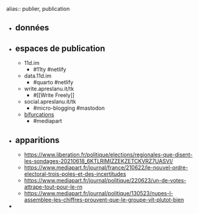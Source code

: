 alias:: publier, publication

- ## données
- ## espaces de publication
	- 11d.im
		- #11ty #netlify
	- data.11d.im
		- #quarto #netlify
	- write.apreslanu.it/tk
		- #[[Write Freely]]
	- social.apreslanu.it/tk
		- #micro-blogging #mastodon
	- [bifurcations](https://blogs.mediapart.fr/edition/la-bifurquation-qui-vient)
		- #mediapart
- ## apparitions
	- https://www.liberation.fr/politique/elections/regionales-que-disent-les-sondages-20210618_6KTLRIMIZZEKZETCKVRZ7UASVI/
	- https://www.mediapart.fr/journal/france/210622/le-nouvel-ordre-electoral-trois-poles-et-des-incertitudes
	- https://www.mediapart.fr/journal/politique/220623/un-de-votes-attrape-tout-pour-le-rn
	- https://www.mediapart.fr/journal/politique/130523/nupes-l-assemblee-les-chiffres-prouvent-que-le-groupe-vit-plutot-bien
-